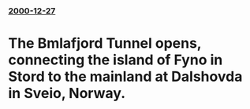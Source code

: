 ### [2000-12-27](/news/2000/12/27/index.md)

# The Bmlafjord Tunnel opens, connecting the island of Fyno in Stord to the mainland at Dalshovda in Sveio, Norway.




